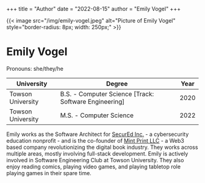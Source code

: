 +++
title = "Author"
date = "2022-08-15"
author = "Emily Vogel"
+++

{{< image src="/img/emily-vogel.jpeg" alt="Picture of Emily Vogel" style="border-radius: 8px; width: 250px;" >}}

# Emily Vogel

Pronouns: she/they/he

| University | Degree | Year |
| --- | --- | --- |
| Towson University | B.S. - Computer Science [Track: Software Engineering] | 2020 |
| Towson University | M.S. - Computer Science | 2022 |

Emily works as the Software Architect for [SecurEd Inc.](https://secured.team/) - a cybersecurity education nonprofit - and is the co-founder of [Mint Print LLC](https://mintprint.llc/) - a Web3 based company revolutionizing the digital book industry. They works across multiple areas, mostly involving full-stack development. Emily is actively involved in Software Engineering Club at Towson University. They also enjoy reading comics, playing video games, and playing tabletop role playing games in their spare time.